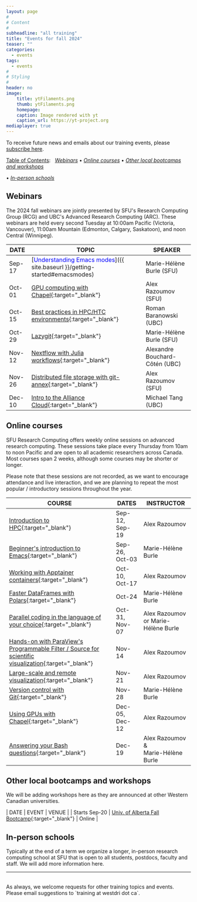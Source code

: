 ```yaml
---
layout: page
#
# Content
#
subheadline: "all training"
title: "Events for fall 2024"
teaser: ""
categories:
  - events
tags:
  - events
#
# Styling
#
header: no
image:
    title: ytFilaments.png
    thumb: ytFilaments.png
    homepage:
    caption: Image rendered with yt
    caption_url: https://yt-project.org
mediaplayer: true
---
```


<!-- deployment status https://github.com/WestGrid/trainingMaterials/actions -->

To receive future news and emails about our training events, please [subscribe here](/contact).

<!-- To receive future news and emails about the BC DRI Group and the Prairies DRI Group training events, please -->
<!-- [subscribe here](/contact). -->

<!-- Going forward, this new list will be our primary way to reach academic researchers in Western Canada (and -->
<!-- elsewhere). -->


[Table of Contents](#table-of-contents):
&nbsp;
[<em>Webinars</em>](#webinars)
• [<em>Online courses</em>](#online-courses)
• [<em>Other local bootcamps and workshops</em>](#bootcamps)
<!-- • [<em>Humanities and social sciences training</em>](#dh) -->
• [<em>In-person schools</em>](#schools)







## Webinars

<!-- BC DRI + Prairies DRI bi-weekly Research Computing webinars take place every second Tuesday at 10am Pacific / -->
<!-- 11pm Mountain / noon Central. -->

The 2024 fall webinars are jointly presented by SFU's Research Computing Group (RCG) and UBC's Advanced
Research Computing (ARC). These webinars are held every second Tuesday at 10:00am Pacific (Victoria,
Vancouver), 11:00am Mountain (Edmonton, Calgary, Saskatoon), and noon Central (Winnipeg).

<!-- Webinar registration will open in early September. -->

<!-- For *upcoming webinars*, click the linked title to see more details or to register. For *past -->
<!-- sessions*, click on the title to view recordings and slides. -->

| DATE | TOPIC | SPEAKER |
| ------------- | --------------- | ----------------- |
| Sep-17 | [<span style="color:blue">Understanding Emacs modes</span>]({{ site.baseurl }}/getting-started#emacsmodes) | Marie-Hélène Burle (SFU) |
| Oct-01 | [GPU computing with Chapel](https://docs.google.com/forms/d/e/1FAIpQLSeaGfga2jW4ZLLQsOBWh3TmwIPt_MJugwrNm7AZN8i_mbwKcQ/viewform){:target="_blank"} | Alex Razoumov (SFU) |
| Oct-15 | [Best practices in HPC/HTC environments](https://docs.google.com/forms/d/e/1FAIpQLSdr7GqjpAdgrTF8SPNNNEHDEvF_UwzbmmDwQ6ow6DQUcZHmng/viewform){:target="_blank"} | Roman Baranowski (UBC) |
| Oct-29 | [Lazygit](https://docs.google.com/forms/d/e/1FAIpQLSea-jWCntBehGXOSTY5F1SMc4UWbXs01miDJG4QexQuY9caQQ/viewform){:target="_blank"} | Marie-Hélène Burle (SFU) |
| Nov-12 | [Nextflow with Julia workflows](https://docs.google.com/forms/d/e/1FAIpQLScQ7DIJxVQ8ls5EMbsDkvl4rCEEOMs72KeAmlSDzsTCgu0dGw/viewform){:target="_blank"} | Alexandre Bouchard-Côtén (UBC) | <!-- Nextflow/Julia from Alex Bouchard's group (https://www.stat.ubc.ca/~bouchard) -->
| Nov-26 | [Distributed file storage with git-annex](https://docs.google.com/forms/d/e/1FAIpQLSf39aAo_VwIjo2NlEESXvIT7Mnw7lGNVn9LUus6SyPX-VdqfQ/viewform){:target="_blank"} | Alex Razoumov (SFU) |
| Dec-10 | [Intro to the Alliance Cloud](https://docs.google.com/forms/d/e/1FAIpQLSdrM0qq4OuYOL3M-ht1fKDijhZ1qVSRp3erRJP1KYN_DBdZWQ/viewform){:target="_blank"} | Michael Tang (UBC) |













<a name="courses"></a>
## Online courses

SFU Research Computing offers weekly online sessions on advanced research computing. These sessions take place
every Thursday from 10am to noon Pacific and are open to all academic researchers across Canada. Most courses
span 2 weeks, although some courses may be shorter or longer.

Please note that these sessions are not recorded, as we want to encourage attendance and live interaction, and
we are planning to repeat the most popular / introductory sessions throughout the year.

| COURSE | DATES | INSTRUCTOR |
| ------------- | --------------- | ----------------- |
| [Introduction to HPC](https://docs.google.com/forms/d/e/1FAIpQLScQE3fP4DrTIMQxERTXKLlz7xGSaR-fWH00r-JXHAgpcmdL8g/viewform){:target="_blank"} | Sep-12, Sep-19 | Alex Razoumov |
| [Beginner's introduction to Emacs](https://docs.google.com/forms/d/e/1FAIpQLSdOjQZ9T7xOZm8h9nuQJeYYKunRSl70Q_oze5snrQci5N_w-w/viewform){:target="_blank"} | Sep-26, Oct-03 | Marie-Hélène Burle |
| [Working with Apptainer containers](https://docs.google.com/forms/d/e/1FAIpQLSeOJ0SwZ36qq5L-kL5mDw5S9IjEwPz0gOReBvoLLy0cNyWHng/viewform){:target="_blank"} | Oct-10, Oct-17 | Alex Razoumov |
| [Faster DataFrames with Polars](https://docs.google.com/forms/u/1/d/e/1FAIpQLSfyj-x6WZkSW2bncmh-HpMqNoVk_3-FJYrhRHFiLEHMdCNWGA/viewform){:target="_blank"} | Oct-24 | Marie-Hélène Burle |
| [Parallel coding in the language of your choice](https://docs.google.com/forms/d/e/1FAIpQLScqmPkRp9cWkptrLSCkzAYKmkE6-5KkRHgV4I0ZLOIxbPsMUg/viewform){:target="_blank"} | Oct-31, Nov-07 | Alex Razoumov or Marie-Hélène Burle |
| [Hands-on with ParaView's Programmable Filter / Source for scientific visualization](https://docs.google.com/forms/d/e/1FAIpQLSe3diF5xlhJgTUSHKmOZUfj0gIBtoTCtojH2-JwdGR5-mPYZA/viewform){:target="_blank"} | Nov-14 | Alex Razoumov | <!-- Marie out of town on vacation -->
| [Large-scale and remote visualization](https://docs.google.com/forms/d/e/1FAIpQLSc701ePjS986Li0J9nwaIqvkKhHoRnQWx8PThg34XtFgpTs4A/viewform){:target="_blank"} | Nov-21 | Alex Razoumov | <!-- Marie is teaching @BCCAI workshop Nov-{20,21} -->
| [Version control with Git](https://docs.google.com/forms/d/e/1FAIpQLSdSaSj75OtSM9D5X-UJ7eL3leWhu0wmS16By9pKHpAsyTXpPg/viewform){:target="_blank"} | Nov-28 | Marie-Hélène Burle |
| [Using GPUs with Chapel](https://docs.google.com/forms/d/e/1FAIpQLSeFYsFasTaEu_6SAAI-zRnHdowX9LQEHnWR91BRxS0rYpUpiQ/viewform){:target="_blank"} | Dec-05, Dec-12 | Alex Razoumov | <!-- set up vGPUs on Arbutus or Beluga -->
| [Answering your Bash questions](https://docs.google.com/forms/d/e/1FAIpQLSf9fHRoHS0uXujB2Swtuj2Pn7d8M6YPnPYeYZWaNGxazrNnVQ/viewform){:target="_blank"} | Dec-19 | Alex Razoumov &<br> Marie-Hélène Burle | <!-- bring your own questions and problems or pick from our course; create a google form in advance -->




<!-- Alex to look at regression from scratch in JAX + Flax -->












<a name="bootcamps"></a>
## Other local bootcamps and workshops

We will be adding workshops here as they are announced at other Western Canadian universities.

| DATE | EVENT | VENUE |
| Starts Sep-20 | [Univ. of Alberta Fall Bootcamp](https://www.ualberta.ca/en/information-services-and-technology/news/2024/fall-research-computing-bootcamp-2024.html){:target="_blank"} | Online |







<a name="schools"></a>
## In-person schools

Typically at the end of a term we organize a longer, in-person research computing school at SFU that is open
to all students, postdocs, faculty and staff. We will add more information here.







---

<br>
As always, we welcome requests for other training topics and events. Please email suggestions to `training at
westdri dot ca`.

<!-- [text](link){:target="_blank"} -->
